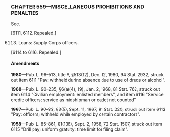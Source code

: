 ### **CHAPTER 559—MISCELLANEOUS PROHIBITIONS AND PENALTIES** ###

Sec.

[6111, 6112. Repealed.]

6113. Loans: Supply Corps officers.

[6114 to 6116. Repealed.]

#### Amendments ####

**1980**—Pub. L. 96–513, title V, §513(12), Dec. 12, 1980, 94 Stat. 2932, struck out item 6111 "Pay: withheld during absence due to use of drugs or alcohol".

**1968**—Pub. L. 90–235, §6(a)(4), (9), Jan. 2, 1968, 81 Stat. 762, struck out item 6114 "Civilian employment: enlisted members", and item 6116 "Service credit: officers; service as midshipman or cadet not counted".

**1967**—Pub. L. 90–83, §3(5), Sept. 11, 1967, 81 Stat. 220, struck out item 6112 "Pay: officers; withheld while employed by certain contractors".

**1958**—Pub. L. 85–861, §1(136), Sept. 2, 1958, 72 Stat. 1507, struck out item 6115 "Drill pay; uniform gratuity: time limit for filing claim".